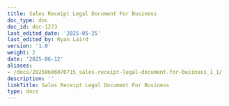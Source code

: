 ```yaml
---
title: Sales Receipt Legal Document For Business
doc_type: doc
doc_id: doc-1273
last_edited_date: '2025-05-25'
last_edited_by: Ryan Laird
version: '1.0'
weight: 2
date: '2025-06-12'
aliases:
- /docs/20250606070715_sales-receipt-legal-document-for-business_1_1/
description: ''
linkTitle: Sales Receipt Legal Document For Business
type: docs
---
```


